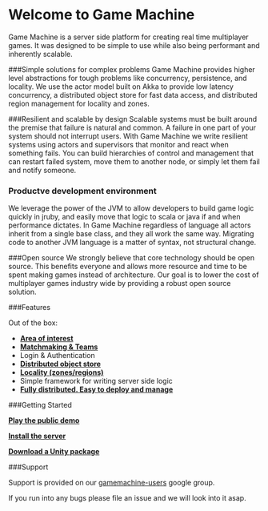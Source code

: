 
# Welcome to Game Machine

Game Machine is a server side platform for creating real time multiplayer games.  It was designed to be simple
to use while also being performant and inherently scalable.

###Simple solutions for complex problems
Game Machine provides higher level abstractions for tough problems like concurrency, persistence, and locality.  We use the actor model built on Akka to provide low latency concurrency, a distributed object store for fast data access, and distributed region management for locality and zones.

###Resilient and scalable by design
Scalable systems must be built around the premise that failure is natural and common.  A failure in one part of your system should not interrupt users.  With Game Machine we write resilient systems using actors and supervisors that monitor and react when something fails.  You can build hierarchies of control and management that can restart failed system, move them to another node, or simply let them fail and notify someone.

### Productve development environment
We leverage the power of the JVM to allow developers to build game logic quickly in jruby, and easily move that logic to scala or java if and when performance dictates. In Game Machine regardless of language all actors inherit from a single base class, and they all work the same way.  Migrating code to another JVM language is a matter of syntax, not structural change.

###Open source
We strongly believe that core technology should be open source.  This benefits everyone and allows more resource and time to be spent making games instead of architecture.  Our goal is to lower the cost of multiplayer games industry wide by providing a robust open source solution.

###Features

Out of the box:

* **[Area of interest](https://github.com/gamemachine/gamemachine/wiki/Area-of-Interest)**
* **[Matchmaking & Teams](https://github.com/gamemachine/gamemachine/wiki/Matchmaking-&-Teams)**
* Login & Authentication
* **[Distributed object store](https://github.com/gamemachine/gamemachine/wiki/Object-database-archtiecture)**
* **[Locality (zones/regions)](https://github.com/gamemachine/gamemachine/wiki/Region-servers)**
* Simple framework for writing server side logic
* **[Fully distributed.  Easy to deploy and manage](https://github.com/gamemachine/gamemachine/wiki/Game-Machine-Cluster)**


###Getting Started

**[Play the public demo](https://github.com/gamemachine/gamemachine/wiki/Game-Machine-public-demo)**

**[Install the server](https://github.com/gamemachine/gamemachine/wiki/Installation)**

**[Download a Unity package](https://github.com/gamemachine/gamemachine/wiki/Unity-packages)**

  
 
###Support

Support is provided on our [gamemachine-users](https://groups.google.com/forum/#!forum/gamemachine-users) google group.

If you run into any bugs please file an issue and we will look into it asap.

